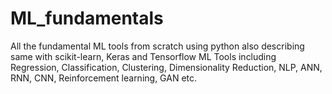 # ML_fundamentals
All the fundamental ML tools from scratch using python also describing same with scikit-learn, Keras and Tensorflow
ML Tools including Regression, Classification, Clustering, Dimensionality Reduction, NLP, ANN, RNN, CNN, Reinforcement learning, GAN etc.

